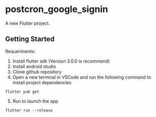 # postcron_google_signin

A new Flutter project.

## Getting Started

Requeriments:

1. Install flutter sdk (Version 3.0.0 is recommend)
2. Install android studio
3. Clone github repository
4. Open a new terminal in VSCode and run the following command to install project dependencies
```
flutter pub get
```
5. Run to launch the app
```
flutter run --release
```
